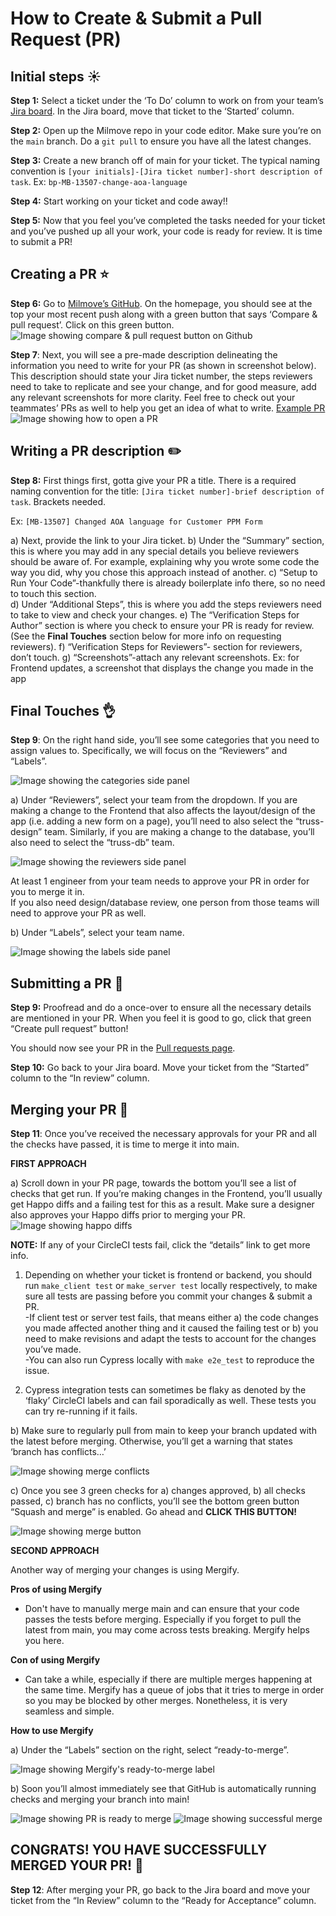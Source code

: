 # How to Create & Submit a Pull Request (PR)
## Initial steps :sunny:
**Step 1:** Select a ticket under the ‘To Do’ column to work on from your team’s [Jira board](https://dp3.atlassian.net/jira/software/c/projects/MB/boards/26?selectedIssue=MB-13958). In the Jira board, move that ticket to the ‘Started’ column.

**Step 2:** Open up the Milmove repo in your code editor. Make sure you’re on the `main` branch. Do a `git pull` to ensure you have all the latest changes.

**Step 3:** Create a new branch off of main for your ticket. The typical naming convention is `[your initials]-[Jira ticket number]-short description of task`.
Ex: `bp-MB-13507-change-aoa-language`

**Step 4:** Start working on your ticket and code away!!

**Step 5:**  Now that you feel you’ve completed the tasks needed for your ticket and you’ve pushed up all your work, your code is ready for review. It is time to submit a PR!

## Creating a PR :star:

**Step 6:**  Go to [Milmove’s GitHub](https://github.com/transcom/mymove/pulls). On the homepage, you should see at the top your most recent push along with a green button that says ‘Compare & pull request’. Click on this green button.
![Image showing compare & pull request button on Github](/img/create_pr/compare_pr.png)

**Step 7**:  Next, you will see a pre-made description delineating the information you need to write for your PR (as shown in screenshot below). This description should state your Jira ticket number, the steps reviewers need to take to replicate and see your change, and for good measure, add any relevant screenshots for more clarity. Feel free to check out your teammates’ PRs as well to help you get an idea of what to write. [Example PR](https://github.com/transcom/mymove/pull/9145)
![Image showing how to open a PR](/img/create_pr/open_pr.png)

## Writing a PR description :pencil2:
**Step 8:**  First things first, gotta give your PR a title. There is a required naming convention for the title: `[Jira ticket number]-brief description of task`. Brackets needed.

Ex: `[MB-13507] Changed AOA language for Customer PPM Form`

a) Next, provide the link to your Jira ticket.
b) Under the “Summary” section, this is where you may add in any special details you believe reviewers should be aware of. For example, explaining why you wrote some code the way you did, why you chose this approach instead of another.
c) “Setup to Run Your Code”-thankfully there is already boilerplate info there, so no need to touch this section.    
d) Under “Additional Steps”, this is where you add the steps reviewers need to take to view and check your changes.
e) The “Verification Steps for Author” section is where you check to ensure your PR is ready for review. (See the **Final Touches** section below for more info on requesting reviewers). 
f) “Verification Steps for Reviewers”- section for reviewers, don’t touch.
g) “Screenshots”-attach any relevant screenshots. Ex: for Frontend updates, a screenshot that displays the change you made in the app

## Final Touches :ok_hand:

**Step 9**:  On the right hand side, you’ll see some categories that you need to assign values to. Specifically, we will focus on the “Reviewers” and “Labels”.

![Image showing the categories side panel](/img/create_pr/categories_side_panel.png)

a) Under “Reviewers”, select your team from the dropdown. If you are making a change to the Frontend that also affects the layout/design of the app (i.e. adding a new form on a page), you’ll need to also select the “truss-design” team. Similarly, if you are making a change to the database, you’ll also need to select the “truss-db” team.

![Image showing the reviewers side panel](/img/create_pr/reviewers.png)

At least 1 engineer from your team needs to approve your PR in order for you to merge it in.<br/>
If you also need design/database review, one person from those teams will need to approve your PR as well. 

b) Under “Labels”, select your team name.

![Image showing the labels side panel](/img/create_pr/labels.png)

## Submitting a PR :tada:

**Step 9:**  Proofread and do a once-over to ensure all the necessary details are mentioned in your PR. When you feel it is good to go, click that green “Create pull request” button!

You should now see your PR in the [Pull requests page](https://github.com/transcom/mymove/pulls).

  
**Step 10:** Go back to your Jira board. Move your ticket from the “Started” column to the “In review” column.

## Merging your PR :100:

**Step 11**:  Once you’ve received the necessary approvals for your PR and all the checks have passed, it is time to merge it into main.

**FIRST APPROACH**

a)  Scroll down in your PR page, towards the bottom you’ll see a list of checks that get run. If you’re making changes in the Frontend, you’ll usually get Happo diffs and a failing test for this as a result. Make sure a designer also approves your Happo diffs prior to merging your PR.
![Image showing happo diffs](/img/create_pr/happo_diffs.png)

**NOTE:** If any of your CircleCI tests fail, click the “details” link to get more info.

  

1.  Depending on whether your ticket is frontend or backend, you should run `make_client test` or `make_server test` locally respectively, to make sure all tests are passing before you commit your changes & submit a PR.<br/>
-If client test or server test fails, that means either a) the code changes you made affected another thing and it caused the failing test or b) you need to make revisions and adapt the tests to account for the changes you’ve made.<br/>
-You can also run Cypress locally with `make e2e_test` to reproduce the issue.

2.  Cypress integration tests can sometimes be flaky as denoted by the ‘flaky’ CircleCI labels and can fail sporadically as well. These tests you can try re-running if it fails.

b)  Make sure to regularly pull from main to keep your branch updated with the latest before merging. Otherwise, you’ll get a warning that states ‘branch has conflicts…’

![Image showing merge conflicts](/img/create_pr/merge_conflicts.png)

c) Once you see 3 green checks for a) changes approved, b) all checks passed, c) branch has no conflicts, you’ll see the bottom green button “Squash and merge” is enabled. Go ahead and **CLICK THIS BUTTON!**

![Image showing merge button](/img/create_pr/merge.png)

**SECOND APPROACH**

Another way of merging your changes is using Mergify.

**Pros of using Mergify**
-   Don't have to manually merge main and can ensure that your code passes the tests before merging. Especially if you forget to pull the latest from main, you may come across tests breaking. Mergify helps you here.

**Con of using Mergify**
-   Can take a while, especially if there are multiple merges happening at the same time. Mergify has a queue of jobs that it tries to merge in order so you may be blocked by other merges. Nonetheless, it is very seamless and simple.

**How to use Mergify**

a)  Under the “Labels” section on the right, select “ready-to-merge”.

![Image showing Mergify's ready-to-merge label](/img/create_pr/mergify.png)

b) Soon you’ll almost immediately see that GitHub is automatically running checks and merging your branch into main!

![Image showing PR is ready to merge](/img/create_pr/ready_to_merge.png)
![Image showing successful merge](/img/create_pr/merge_success.png)

## CONGRATS! YOU HAVE SUCCESSFULLY MERGED YOUR PR! :confetti_ball:
**Step 12**: After merging your PR, go back to the Jira board and move your ticket from the “In Review” column to the “Ready for Acceptance” column. 